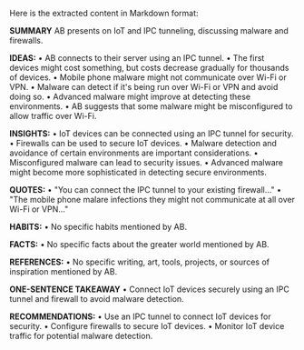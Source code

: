 Here is the extracted content in Markdown format:

**SUMMARY**
AB presents on IoT and IPC tunneling, discussing malware and firewalls.

**IDEAS:**
• AB connects to their server using an IPC tunnel.
• The first devices might cost something, but costs decrease gradually for thousands of devices.
• Mobile phone malware might not communicate over Wi-Fi or VPN.
• Malware can detect if it's being run over Wi-Fi or VPN and avoid doing so.
• Advanced malware might improve at detecting these environments.
• AB suggests that some malware might be misconfigured to allow traffic over Wi-Fi.

**INSIGHTS:**
• IoT devices can be connected using an IPC tunnel for security.
• Firewalls can be used to secure IoT devices.
• Malware detection and avoidance of certain environments are important considerations.
• Misconfigured malware can lead to security issues.
• Advanced malware might become more sophisticated in detecting secure environments.

**QUOTES:**
• "You can connect the IPC tunnel to your existing firewall..."
• "The mobile phone malare infections they might not communicate at all over Wi-Fi or VPN..."

**HABITS:**
• No specific habits mentioned by AB.

**FACTS:**
• No specific facts about the greater world mentioned by AB.

**REFERENCES:**
• No specific writing, art, tools, projects, or sources of inspiration mentioned by AB.

**ONE-SENTENCE TAKEAWAY**
• Connect IoT devices securely using an IPC tunnel and firewall to avoid malware detection.

**RECOMMENDATIONS:**
• Use an IPC tunnel to connect IoT devices for security.
• Configure firewalls to secure IoT devices.
• Monitor IoT device traffic for potential malware detection.

